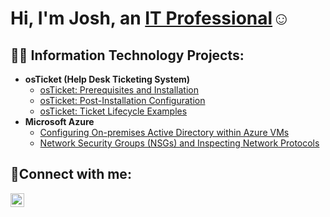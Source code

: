 <h1>Hi, I'm Josh, an <a href="https://linkedin.com/in/Josh">IT Professional</a>☺</h1>

<h2>👨‍💻 Information Technology Projects:</h2>

- <b>osTicket (Help Desk Ticketing System)</b>
  - [osTicket: Prerequisites and Installation](https://github.com/cybergirl2024/osticket-prereqs)
  - [osTicket: Post-Installation Configuration](https://github.com/cybergirl2024/post-install-config)
  - [osTicket: Ticket Lifecycle Examples](https://github.com/cybergirl2024/ticket-lifecycle)
- <b>Microsoft Azure</b>
  - [Configuring On-premises Active Directory within Azure VMs](https://github.com/cybergirl2024/configure-ad)
  - [Network Security Groups (NSGs) and Inspecting Network Protocols](https://github.com/cybergirl2024/azure-network-protocols)

<h2>🤳Connect with me:</h2>

[<img align="left" alt="Josh | LinkedIn" width="22px" src="https://cdn.jsdelivr.net/npm/simple-icons@v3/icons/linkedin.svg" />][linkedin]


[linkedin]: https://www.linkedin.com/in/unity-richards-cybergirl-156342259/
